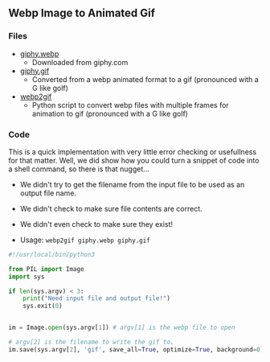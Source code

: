 ## Webp Image to Animated Gif

### Files

- [giphy.webp](giphy.webp)
  - Downloaded from giphy.com 
- [giphy.gif](giphy.gif)
  - Converted from a webp animated format to a gif (pronounced with a G like golf)
- [webp2gif](webp2gif)
  - Python script to convert webp files with multiple frames for animation to gif (pronounced with a G like golf)


### Code 

This is a quick implementation with very little error checking or usefullness for that matter. Well, we did show how you could turn a snippet of code into a shell command, so there is that nugget...

- We didn't try to get the filename from the input file to be used as an output file name.
- We didn't check to make sure file contents are correct.
- We didn't even check to make sure they exist!

- Usage: `webp2gif giphy.webp giphy.gif`
  
```python
#!/usr/local/bin/python3

from PIL import Image
import sys

if len(sys.argv) < 3:
    print("Need input file and output file!")
    sys.exit(0)


im = Image.open(sys.argv[1]) # argv[1] is the webp file to open

# argv[2] is the filename to write the gif to. 
im.save(sys.argv[2], 'gif', save_all=True, optimize=True, background=0)
```